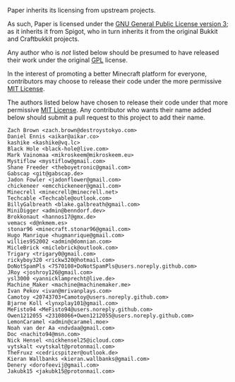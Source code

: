 Paper inherits its licensing from upstream projects.

As such, Paper is licensed under the
[GNU General Public License version 3](licenses/GPL.md); as it inherits it from Spigot,
who in turn inherits it from the original Bukkit and Craftbukkit projects.

Any author who is _not_ listed below should be presumed to have released their work
under the original [GPL](licenses/GPL.md) license.

In the interest of promoting a better Minecraft platform for everyone, contributors
may choose to release their code under the more permissive [MIT License](licenses/MIT.md).

The authors listed below have chosen to release their code under that more permissive
[MIT License](licenses/MIT.md). Any contributor who wants their name added below
should submit a pull request to this project to add their name.

```text
Zach Brown <zach.brown@destroystokyo.com>
Daniel Ennis <aikar@aikar.co>
kashike <kashike@vq.lc>
Black Hole <black-hole@live.com>
Mark Vainomaa <mikroskeem@mikroskeem.eu>
Mystiflow <mystiflow@gmail.com>
Shane Freeder <theboyetronic@gmail.com>
Gabscap <git@gabscap.de>
Jadon Fowler <jadonflower@gmail.com>
chickeneer <emcchickeneer@gmail.com>
Minecrell <minecrell@minecrell.net>
Techcable <Techcable@outlook.com>
BillyGalbreath <blake.galbreath@gmail.com>
MiniDigger <admin@benndorf.dev>
Brokkonaut <hannos17@gmx.de>
vemacs <d@nkmem.es>
stonar96 <minecraft.stonar96@gmail.com>
Hugo Manrique <hugmanrique@gmail.com>
willies952002 <admin@domnian.com>
MicleBrick <miclebrick@outlook.com>
Trigary <trigary0@gmail.com>
rickyboy320 <rickw320@hotmail.com>
DoNotSpamPls <7570108+DoNotSpamPls@users.noreply.github.com>
JRoy <joshroy126@gmail.com>
ysl3000 <yannicklamprecht@live.de>
Machine_Maker <machine@machinemaker.me>
Ivan Pekov <ivan@mrivanplays.com>
Camotoy <20743703+Camotoy@users.noreply.github.com>
Bjarne Koll <lynxplay101@gmail.com>
MeFisto94 <MeFisto94@users.noreply.github.com>
Owen1212055 <23108066+Owen1212055@users.noreply.github.com>
LemonCaramel <admin@caramel.moe>
Noah van der Aa <ndvdaa@gmail.com>
Doc <nachito94@msn.com>
Nick Hensel <nickhensel25@icloud.com>
vytskalt <vytskalt@protonmail.com>
TheFruxz <cedricspitzer@outlook.de>
Kieran Wallbanks <kieran.wallbanks@gmail.com>
Denery <dorofeevij@gmail.com>
Jakubk15 <jakubk15@protonmail.com>
```
